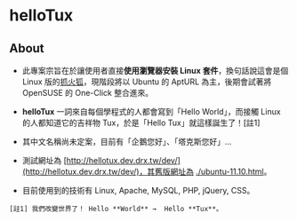 # helloTux

## About

* 此專案宗旨在於讓使用者直接**使用瀏覽器安裝 Linux 套件**，換句話說這會是個 Linux 版的[抓火狐](http://gfx.tw/)，現階段將以 Ubuntu 的 AptURL 為主，後期會試著將 OpenSUSE 的 One-Click 整合進來。

* **helloTux** 一詞來自每個學程式的人都會寫到「Hello World」，而接觸 Linux 的人都知道它的吉祥物 Tux，於是「Hello Tux」就這樣誕生了！[註1]

* 其中文名稱尚未定案，目前有「企鵝您好」、「塔克斯您好」...

* 測試網址為 [http://hellotux.dev.drx.tw/dev/](http://hellotux.dev.drx.tw/dev/)，其舊版網址為 [./ubuntu-11.10.html](http://hellotux.dev.drx.tw/ubuntu-11.10.html)。

* 目前使用到的技術有 Linux, Apache, MySQL, PHP, jQuery, CSS。

 `[註1] 我們改變世界了！ Hello **World** →  Hello **Tux**。`

